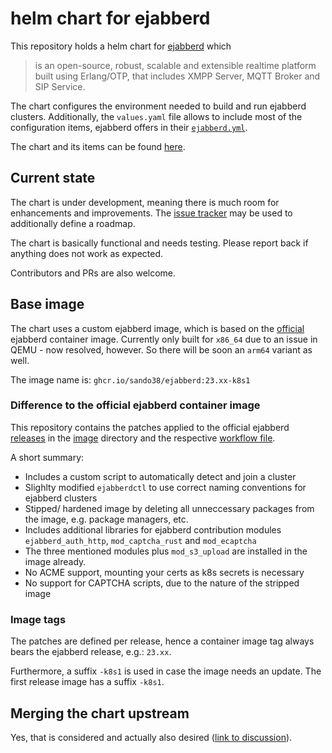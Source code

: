 # helm chart for ejabberd

This repository holds a helm chart for [ejabberd](https://github.com/processone/ejabberd)
which
> is an open-source, robust, scalable and extensible realtime platform built
> using Erlang/OTP, that includes XMPP Server, MQTT Broker and SIP Service.

The chart configures the environment needed to build and run ejabberd clusters.
Additionally, the `values.yaml` file allows to include most of the configuration
items, ejabberd offers in their [`ejabberd.yml`](https://github.com/processone/ejabberd/blob/master/ejabberd.yml.example).

The chart and its items can be found [here](charts/ejabberd).

## Current state

The chart is under development, meaning there is much room for enhancements and
improvements. The [issue tracker](https://github.com/sando38/helm-ejabberd/issues)
may be used to additionally define a roadmap.

The chart is basically functional and needs testing. Please report back if
anything does not work as expected.

Contributors and PRs are also welcome.

## Base image

The chart uses a custom ejabberd image, which is based on the [official](https://github.com/processone/ejabberd/blob/master/CONTAINER.md)
ejabberd container image. Currently only built for `x86_64` due to an issue in
QEMU - now resolved, however. So there will be soon an `arm64` variant as well.

The image name is: `ghcr.io/sando38/ejabberd:23.xx-k8s1`

### Difference to the official ejabberd container image

This repository contains the patches applied to the official ejabberd [releases](https://github.com/processone/ejabberd/releases)
in the [image](image) directory and the respective [workflow file](.github/workflows/ctr.yaml).

A short summary:

* Includes a custom script to automatically detect and join a cluster
* Slighlty modified `ejabberdctl` to use correct naming conventions for
  ejabberd clusters
* Stipped/ hardened image by deleting all unneccessary packages from the image,
  e.g. package managers, etc.
* Includes additional libraries for ejabberd contribution modules
  `ejabberd_auth_http`, `mod_captcha_rust` and `mod_ecaptcha`
* The three mentioned modules plus `mod_s3_upload` are installed in the image
  already.
* No ACME support, mounting your certs as k8s secrets is necessary
* No support for CAPTCHA scripts, due to the nature of the stripped image

### Image tags

The patches are defined per release, hence a container image tag always bears
the ejabberd release, e.g.: `23.xx`.

Furthermore, a suffix `-k8s1` is used in case the image needs an update. The
first release image has a suffix `-k8s1`.

## Merging the chart upstream

Yes, that is considered and actually also desired ([link to discussion](https://github.com/processone/ejabberd/discussions/4065)).
